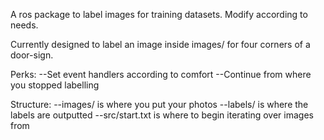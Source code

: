 A ros package to label images for training datasets. Modify according to needs.

Currently designed to label an image inside images/ for four corners of a door-sign.

Perks:
--Set event handlers according to comfort
--Continue from where you stopped labelling

Structure:
--images/ is where you put your photos
--labels/ is where the labels are outputted
--src/start.txt is where to begin iterating over images from

